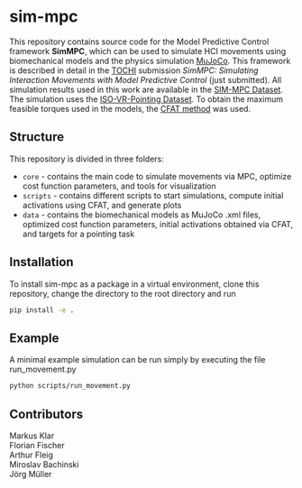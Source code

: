 # sim-mpc

This repository contains source code for the Model Predictive Control framework __SimMPC__, which can be used to simulate HCI movements using biomechanical models and the physics simulation [MuJoCo](https://mujoco.org/). This framework is described in detail in the [TOCHI](https://dl.acm.org/journal/tochi) submission *SimMPC: Simulating Interaction Movements with Model Predictive Control* (just submitted). All simulation results used in this work are available in the [SIM-MPC Dataset](https://zenodo.org/record/7300220#.Y2pOyuSZOUk). The simulation uses the [ISO-VR-Pointing Dataset](https://zenodo.org/record/7300062#.Y2pQJeSZOUk). To obtain the maximum feasible torques used in the models, the [CFAT method](https://github.com/fl0fischer/cfat) was used.
  
## Structure
This repository is divided in three folders:
- $\texttt{core}$ - contains the main code to simulate movements via MPC, optimize cost function parameters, and tools for visualization 
- $\texttt{scripts}$ - contains different scripts to start simulations, compute initial activations using CFAT, and generate plots
- $\texttt{data}$ - contains the biomechanical models as MuJoCo .xml files, optimized cost function parameters, initial activations obtained via CFAT, and targets for a pointing task

## Installation
To install sim-mpc as a package in a virtual environment, clone this repository, change the directory to the root directory and run 
```bash
pip install -e .
```

## Example
A minimal example simulation can be run simply by executing the file run_movement.py
```bash
python scripts/run_movement.py
```

## Contributors
Markus Klar  
Florian Fischer  
Arthur Fleig  
Miroslav Bachinski  
Jörg Müller  
